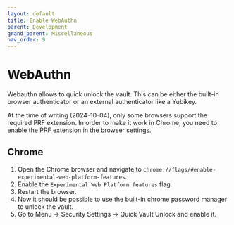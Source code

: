 ```yaml
---
layout: default
title: Enable WebAuthn
parent: Development
grand_parent: Miscellaneous
nav_order: 9
---
```


# WebAuthn
Webauthn allows to quick unlock the vault. This can be either the built-in browser authenticator or an external authenticator like a Yubikey.

At the time of writing (2024-10-04), only some browsers support the required PRF extension. In order to make it work in Chrome, you need to enable the PRF extension in the browser settings.

## Chrome

1. Open the Chrome browser and navigate to `chrome://flags/#enable-experimental-web-platform-features`.
2. Enable the `Experimental Web Platform features` flag.
3. Restart the browser.
4. Now it should be possible to use the built-in chrome password manager to unlock the vault.
5. Go to Menu -> Security Settings -> Quick Vault Unlock and enable it.
